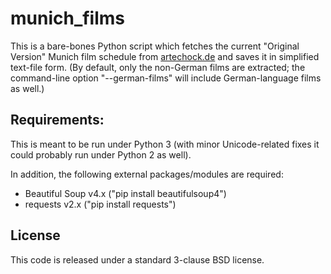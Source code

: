 # munich_films

This is a bare-bones Python script which fetches the current "Original
Version" Munich film schedule from
[artechock.de](http://www.artechock.de/film/muenchen/film.htm) and saves
it in simplified text-file form. (By default, only the non-German films are extracted;
the command-line option "--german-films" will include German-language films
as well.)


## Requirements:
This is meant to be run under Python 3 (with minor Unicode-related fixes it could probably
run under Python 2 as well).

In addition, the following external packages/modules are required:

- Beautiful Soup v4.x ("pip install beautifulsoup4")
- requests v2.x ("pip install requests")


## License

This code is released under a standard 3-clause BSD license.
